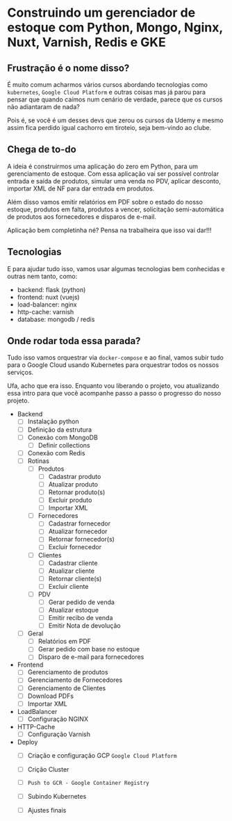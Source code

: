 # Construindo um gerenciador de estoque com Python, Mongo, Nginx, Nuxt, Varnish, Redis e GKE

## Frustração é o nome disso?
É muito comum acharmos vários cursos abordando tecnologias como `kubernetes`, `Google Cloud Platform` e outras coisas mas já parou para pensar que quando caímos num cenário de verdade, parece que os cursos não adiantaram de nada?

Pois é, se você é um desses devs que zerou os cursos da Udemy e mesmo assim fica perdido igual cachorro em tiroteio, seja bem-vindo ao clube.

## Chega de to-do
A ideia é construirmos uma aplicação do zero em Python, para um gerenciamento de estoque. Com essa aplicação vai ser possível controlar entrada e saída de produtos, simular uma venda no PDV, aplicar desconto, importar XML de NF para dar entrada em produtos.

Além disso vamos emitir relatórios em PDF sobre o estado do nosso estoque, produtos em falta, produtos a vencer, solicitação semi-automática de produtos aos fornecedores e disparos de e-mail.

Aplicação bem completinha né? Pensa na trabalheira que isso vai dar!!!

## Tecnologias
E para ajudar tudo isso, vamos usar algumas tecnologias bem conhecidas e outras nem tanto, como:

- backend: flask (python)
- frontend: nuxt (vuejs)
- load-balancer: nginx
- http-cache: varnish
- database: mongodb / redis

## Onde rodar toda essa parada?
Tudo isso vamos orquestrar via `docker-compose` e ao final, vamos subir tudo para o Google Cloud usando Kubernetes para orquestrar todos os nossos serviços.

Ufa, acho que era isso. Enquanto vou liberando o projeto, vou atualizando essa intro para que você acompanhe passo a passo o progresso do nosso projeto.

- Backend
  - [ ] Instalação python
  - [ ] Definição da estrutura
  - [ ] Conexão com MongoDB
    - [ ] Definir collections
  - [ ] Conexão com Redis
  - [ ] Rotinas
    - [ ] Produtos
      - [ ] Cadastrar produto
      - [ ] Atualizar produto
      - [ ] Retornar produto(s)
      - [ ] Excluir produto
      - [ ] Importar XML
    - [ ] Fornecedores
      - [ ] Cadastrar fornecedor
      - [ ] Atualizar fornecedor
      - [ ] Retornar fornecedor(s)
      - [ ] Excluir fornecedor
    - [ ] Clientes
      - [ ] Cadastrar cliente
      - [ ] Atualizar cliente
      - [ ] Retornar cliente(s)
      - [ ] Excluir cliente
    - [ ] PDV
      - [ ] Gerar pedido de venda
      - [ ] Atualizar estoque
      - [ ] Emitir recibo de venda
      - [ ] Emitir Nota de devolução
  - [ ] Geral
    - [ ] Relatórios em PDF
    - [ ] Gerar pedido com base no estoque
    - [ ] Disparo de e-mail para fornecedores

- Frontend
  - [ ] Gerenciamento de produtos
  - [ ] Gerenciamento de Fornecedores
  - [ ] Gerenciamento de Clientes
  - [ ] Download PDFs
  - [ ] Importar XML

- LoadBalancer
  - [ ] Configuração NGINX

- HTTP-Cache
  - [ ] Configuração Varnish

- Deploy
  - [ ] Criação e configuração GCP `Google Cloud Platform`
  - [ ] Crição Cluster
  - [ ] `Push to GCR - Google Container Registry`
  - [ ] Subindo Kubernetes
  - [ ] Ajustes finais
    